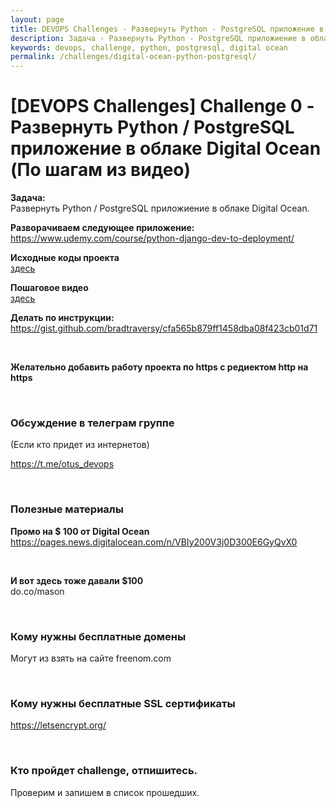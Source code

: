 ```yaml
---
layout: page
title: DEVOPS Challenges - Развернуть Python - PostgreSQL приложение в облаке Digital Ocean (По шагам из видео)
description: Задача - Развернуть Python - PostgreSQL приложиение в облаке Digital Ocean 
keywords: devops, challenge, python, postgresql, digital ocean
permalink: /challenges/digital-ocean-python-postgresql/
---
```


# [DEVOPS Challenges] Challenge 0 - Развернуть Python / PostgreSQL приложение в облаке Digital Ocean (По шагам из видео)

**Задача:**  
Развернуть Python / PostgreSQL приложиение в облаке Digital Ocean. 

**Разворачиваем следующее приложение:**  
https://www.udemy.com/course/python-django-dev-to-deployment/


**Исходные коды проекта**  
<a href="https://bitbucket.org/marley-python/python-django-dev-to-deployment/src/master/">здесь</a>


**Пошаговое видео**  
<a href="https://cloud.mail.ru/public/4XQr/HdQ3rUNBg">здесь</a>

**Делать по инструкции:**  
https://gist.github.com/bradtraversy/cfa565b879ff1458dba08f423cb01d71

<br/>

**Желательно добавить работу проекта по https с редиектом http на https**


<br/>

### Обсуждение в телеграм группе

(Если кто придет из интернетов)

https://t.me/otus_devops

<br/>

### Полезные материалы

**Промо на $ 100 от Digital Ocean**  
https://pages.news.digitalocean.com/n/VBIy200V3j0D300E6GyQvX0

<br/>

**И вот здесь тоже давали $100**  
do.co/mason


<br/>

### Кому нужны бесплатные домены

Могут из взять на сайте freenom.com

<br/>

### Кому нужны бесплатные SSL сертификаты

https://letsencrypt.org/


<br/>

### Кто пройдет challenge, отпишитесь. 

Проверим и запишем в список прошедших.